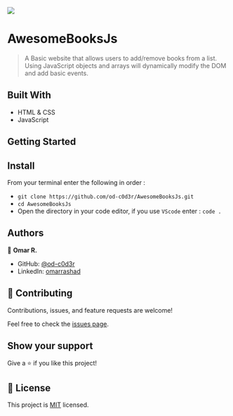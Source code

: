 
![](https://img.shields.io/badge/Microverse-blueviolet)

# AwesomeBooksJs

> A Basic website that allows users to add/remove books from a list. Using JavaScript objects and arrays will dynamically modify the DOM and add basic events.

## Built With

- HTML & CSS
- JavaScript

## Getting Started

## Install
From your terminal enter the following in order :  
 - `git clone https://github.com/od-c0d3r/AwesomeBooksJs.git`
 - `cd AwesomeBooksJs`
 - Open the directory in your code editor, if you use `VScode` enter : `code .`

## Authors

👤 **Omar R.**

- GitHub: [@od-c0d3r](https://github.com/od-c0d3r)
- LinkedIn: [omarrashad](https://linkedin.com/in/omarrashad)

## 🤝 Contributing

Contributions, issues, and feature requests are welcome!

Feel free to check the [issues page](../../issues/).

## Show your support

Give a ⭐️ if you like this project!

## 📝 License

This project is [MIT](./MIT.md) licensed.
